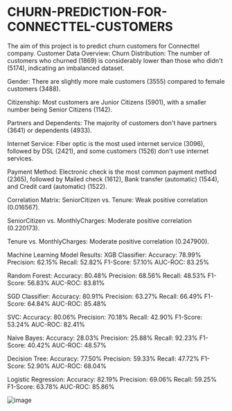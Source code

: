 # CHURN-PREDICTION-FOR-CONNECTTEL-CUSTOMERS
The aim of this project is to predict churn customers for Connecttel company.
Customer Data Overview:
Churn Distribution: The number of customers who churned (1869) is considerably lower than those who didn't (5174), indicating an imbalanced dataset.

Gender: There are slightly more male customers (3555) compared to female customers (3488).

Citizenship: Most customers are Junior Citizens (5901), with a smaller number being Senior Citizens (1142).

Partners and Dependents: The majority of customers don't have partners (3641) or dependents (4933).

Internet Service: Fiber optic is the most used internet service (3096), followed by DSL (2421), and some customers (1526) don't use internet services.

Payment Method: Electronic check is the most common payment method (2365), followed by Mailed check (1612), Bank transfer (automatic) (1544), and Credit card (automatic) (1522).

Correlation Matrix:
SeniorCitizen vs. Tenure: Weak positive correlation (0.016567).

SeniorCitizen vs. MonthlyCharges: Moderate positive correlation (0.220173).

Tenure vs. MonthlyCharges: Moderate positive correlation (0.247900).

Machine Learning Model Results:
XGB Classifier:
Accuracy: 78.99% Precision: 62.15% Recall: 52.82% F1-Score: 57.10% AUC-ROC: 83.25%

Random Forest:
Accuracy: 80.48% Precision: 68.56% Recall: 48.53% F1-Score: 56.83% AUC-ROC: 83.81%

SGD Classifier:
Accuracy: 80.91% Precision: 63.27% Recall: 66.49% F1-Score: 64.84% AUC-ROC: 85.48%

SVC:
Accuracy: 80.06% Precision: 70.18% Recall: 42.90% F1-Score: 53.24% AUC-ROC: 82.41%

Naive Bayes:
Accuracy: 28.03% Precision: 25.88% Recall: 92.23% F1-Score: 40.42% AUC-ROC: 48.57%

Decision Tree:
Accuracy: 77.50% Precision: 59.33% Recall: 47.72% F1-Score: 52.90% AUC-ROC: 68.04%

Logistic Regression:
Accuracy: 82.19% Precision: 69.06% Recall: 59.25% F1-Score: 63.78% AUC-ROC: 85.86%

![image](https://github.com/Efep3332/CHURN-PREDICTION-FOR-CONNECTTEL-CUSTOMERS/assets/141910310/17add1f8-9bbc-4bea-bfba-3c87d25e7c2a)

